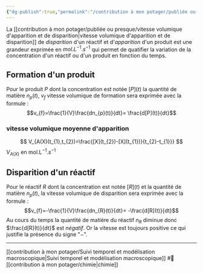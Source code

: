```yaml
---
{"dg-publish":true,"permalink":"/contribution à mon potager/publiée ou presque/vitesse volumique d'apparition et de disparition/"}
---
```


La [[contribution à mon potager/publiée ou presque/vitesse volumique d'apparition et de disparition\|vitesse volumique d'apparition et de disparition]] de *disparition* d'un réactif et d'*apparition* d'un produit est une grandeur exprimée en $mol.L^{-1}.s ^{-1}$ qui permet de quatifier la variation de la concentration d'un réactif  ou d'un produit en fonction du temps.
## Formation d'un produit
Pour le produit $P$ dont la concentration est notée $[P](t)$ la quantité de matière $n_{p}(t)$,  $v_{f}$ vitesse volumique de formation sera exprimée avec la formule : $$v_{f}=\frac{1}{V}\frac{dn_{p}(t)}{dt}= \frac{d[P](t)}{dt}$$
### vitesse volumique moyenne d'apparition
$$
V_{A(X)(t_{1},t_{2})=\frac{[X](t_{2})-[X](t_{1})}{t_{2}-t_{1}}}
$$
$V_{A(X)} \text{ en  mol.L}^{-1}.s^{-1}$
## Disparition d'un réactif
Pour le réactif $R$ dont la concentration est notée $[R](t)$ et la quantité de matière $n_{p}(t)$, la vitesse volumique de disparition sera exprimée avec la formule : $$v_{f}=-\frac{1}{V}\frac{dn_{R}(t)}{dt}= -\frac{d[R](t)}{dt}$$Au cours du temps la quantité de matière du réactif $n_{R}$ diminue donc $\frac{d[R](t)}{dt}$ est *négatif*. Or la vitesse est toujours positive ce qui justifie la présence du signe "$-$".

---
[[contribution à mon potager/Suivi temporel et modélisation macroscopique\|Suivi temporel et modélisation macroscopique]] #🌲 [[contribution à mon potager/chimie\|chimie]]